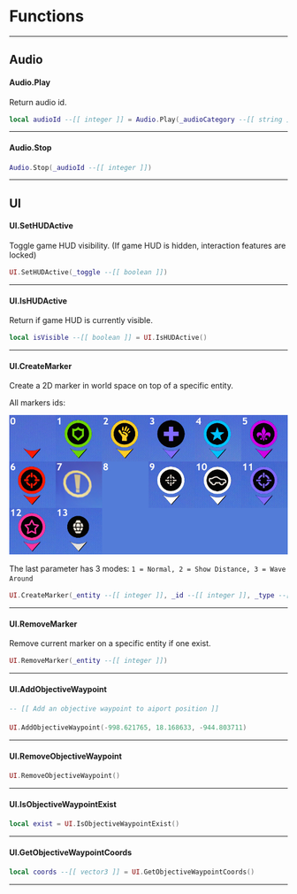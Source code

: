 # Functions

---

## Audio

#### __Audio.Play__
Return audio id.

```lua
local audioId --[[ integer ]] = Audio.Play(_audioCategory --[[ string ]], _audioClip --[[ string ]])
```

---

#### __Audio.Stop__

```lua
Audio.Stop(_audioId --[[ integer ]])
```

---

## UI

#### __UI.SetHUDActive__
Toggle game HUD visibility. (If game HUD is hidden, interaction features are locked)

```lua
UI.SetHUDActive(_toggle --[[ boolean ]])
```

---

#### __UI.IsHUDActive__
Return if game HUD is currently visible.

```lua
local isVisible --[[ boolean ]] = UI.IsHUDActive()
```

---

#### __UI.CreateMarker__
Create a 2D marker in world space on top of a specific entity.

All markers ids:

![Mg5Ej6d](https://raw.githubusercontent.com/K3rhos/SR3MP-Docs/main/docs/images/Mg5Ej6d.jpg)

The last parameter has 3 modes: `1 = Normal, 2 = Show Distance, 3 = Wave Around`

```lua
UI.CreateMarker(_entity --[[ integer ]], _id --[[ integer ]], _type --[[ integer ]])
```

---

#### __UI.RemoveMarker__
Remove current marker on a specific entity if one exist.

```lua
UI.RemoveMarker(_entity --[[ integer ]])
```

---

#### __UI.AddObjectiveWaypoint__

```lua
-- [[ Add an objective waypoint to aiport position ]]

UI.AddObjectiveWaypoint(-998.621765, 18.168633, -944.803711)
```

---

#### __UI.RemoveObjectiveWaypoint__

```lua
UI.RemoveObjectiveWaypoint()
```

---

#### __UI.IsObjectiveWaypointExist__

```lua
local exist = UI.IsObjectiveWaypointExist()
```

---

#### __UI.GetObjectiveWaypointCoords__

```lua
local coords --[[ vector3 ]] = UI.GetObjectiveWaypointCoords()
```

---
